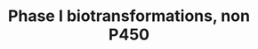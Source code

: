---
annotations:
- id: PW:0000376
  parent: regulatory pathway
  type: Pathway Ontology
  value: cytochrome P450-independent phase I biotransformation pathway
authors:
- MaintBot
- Khanspers
- Fehrhart
- Mkutmon
- Larsgw
description: This pathway lists several phase 1 biotransformations and their related
  enzymes.
last-edited: 2023-02-01
organisms:
- Equus caballus
redirect_from:
- /index.php/Pathway:WP1213
- /instance/WP1213
- /instance/WP1213_r125265
revision: r125265
schema-jsonld:
- '@context': https://schema.org/
  '@id': https://wikipathways.github.io/pathways/WP1213.html
  '@type': Dataset
  creator:
    '@type': Organization
    name: WikiPathways
  description: This pathway lists several phase 1 biotransformations and their related
    enzymes.
  keywords:
  - CES1
  - CES2
  - CES5A
  - ESD
  - LIPA
  - PON1
  - PON2
  - PON3
  - Phosphoric acid esters
  - amides
  - carboxylic acid esters
  - thio esters
  license: CC0
  name: Phase I biotransformations, non P450
seo: CreativeWork
title: Phase I biotransformations, non P450
wpid: WP1213
---